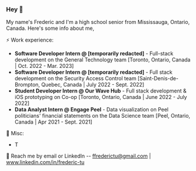 ### Hey 👋

My name's Frederic and I'm a high school senior from Mississauga, Ontario, Canada. Here's some info about me,

⚡ Work experience: <br>
-   **Software Developer Intern @ [temporarily redacted]** - Full-stack development on the General Technology team [Toronto, Ontario, Canada | Oct. 2022 - Mar. 2023]
-   **Software Developer Intern @ [temporarily redacted]** - Full stack development on the Security Access Control team [Saint-Denis-de-Brompton, Quebec, Canada | July 2022 - Sept. 2022]
-   **Student Developer Intern @ Our Wave Hub** - Full stack development & iOS prototyping on Co-op [Toronto, Ontario, Canada | June 2022 - July 2022]
-   **Data Analyst Intern @ Engage Peel** - Data visualization on Peel politicians' financial statements on the Data Science team [Peel, Ontario, Canada | Apr 2021 - Sept. 2021]

🌱 Misc: <br>
- T

💬 Reach me by email or LinkedIn -- ffrederictu@gmail.com | www.linkedin.com/in/frederic-tu

<!--
Here are some ideas to get you started:

- 🔭 I’m currently working on ...
- 🌱 I’m currently learning ...
- 👯 I’m looking to collaborate on ...
- 🤔 I’m looking for help with ...
- 💬 Ask me about ...
- 📫 How to reach me: ...
- 😄 Pronouns: ...
- ⚡ Fun fact: ...
-->

